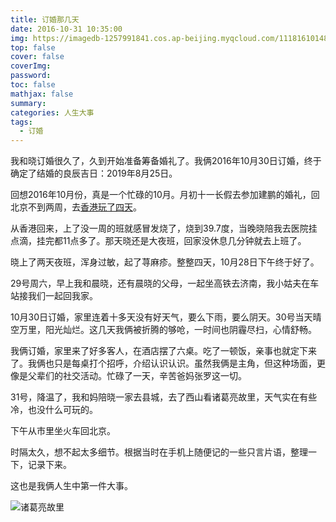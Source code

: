 ```yaml
---
title: 订婚那几天
date: 2016-10-31 10:35:00
img: https://imagedb-1257991841.cos.ap-beijing.myqcloud.com/11181610148861_.pic.jpg
top: false
cover: false
coverImg: 
password: 
toc: false
mathjax: false
summary: 
categories: 人生大事
tags:
  - 订婚
---
```


我和晓订婚很久了，久到开始准备筹备婚礼了。我俩2016年10月30日订婚，终于确定了结婚的良辰吉日：2019年8月25日。

回想2016年10月份，真是一个忙碌的10月。月初十一长假去参加建鹏的婚礼，回北京不到两周，去[香港玩了四天](https://chenxiao.wang/2016/11/22/xianggang/)。

从香港回来，上了没一周的班就感冒发烧了，烧到39.7度，当晚晓陪我去医院挂点滴，挂完都11点多了。那天晓还是大夜班，回家没休息几分钟就去上班了。

晓上了两天夜班，浑身过敏，起了荨麻疹。整整四天，10月28日下午终于好了。

29号周六，早上我和晨晓，还有晨晓的父母，一起坐高铁去济南，我小姑夫在车站接我们一起回我家。

10月30日订婚，家里连着十多天没有好天气，要么下雨，要么阴天。30号当天晴空万里，阳光灿烂。这几天我俩被折腾的够呛，一时间也阴霾尽扫，心情舒畅。

我俩订婚，家里来了好多客人，在酒店摆了六桌。吃了一顿饭，亲事也就定下来了。我俩也只是每桌打个招呼，介绍认识认识。虽然我俩是主角，但这种场面，更像是父辈们的社交活动。忙碌了一天，辛苦爸妈张罗这一切。

31号，降温了，我和妈陪晓一家去县城，去了西山看诸葛亮故里，天气实在有些冷，也没什么可玩的。

下午从市里坐火车回北京。

时隔太久，想不起太多细节。根据当时在手机上随便记的一些只言片语，整理一下，记录下来。

这也是我俩人生中第一件大事。

![诸葛亮故里](https://imagedb-1257991841.cos.ap-beijing.myqcloud.com/11181610148861_.pic.jpg)